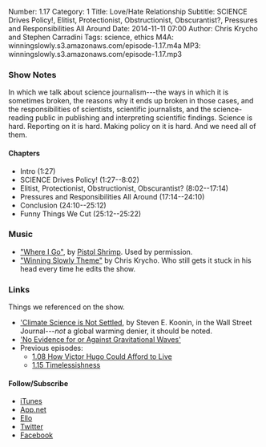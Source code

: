 Number: 1.17
Category: 1
Title: Love/Hate Relationship
Subtitle: SCIENCE Drives Policy!, Elitist, Protectionist, Obstructionist, Obscurantist?, Pressures and Responsibilities All Around
Date: 2014-11-11 07:00
Author: Chris Krycho and Stephen Carradini
Tags: science, ethics
M4A: winningslowly.s3.amazonaws.com/episode-1.17.m4a
MP3: winningslowly.s3.amazonaws.com/episode-1.17.mp3

### Show Notes

In which we talk about science journalism---the ways in which it is sometimes broken, the reasons why it ends up broken in those cases, and the responsibilities of scientists, scientific journalists, and the science-reading public in publishing and interpreting scientific findings. Science is hard. Reporting on it is hard. Making policy on it is hard. And we need all of them.

#### Chapters

- Intro (1:27)
- SCIENCE Drives Policy! (1:27--8:02)
- Elitist, Protectionist, Obstructionist, Obscurantist? (8:02--17:14)
- Pressures and Responsibilities All Around (17:14--24:10)
- Conclusion (24:10--25:12)
- Funny Things We Cut (25:12--25:22)

### Music

- ["Where I Go"][1], by [Pistol Shrimp][2]. Used by permission.
- ["Winning Slowly Theme"][3] by Chris Krycho. Who still gets it stuck in his head every time he edits the show.

### Links

Things we referenced on the show.

- ['Climate Science is Not Settled][4], by Steven E. Koonin, in the Wall Street Journal---*not* a global warming denier, it should be noted.
- ['No Evidence for or Against Gravitational Waves'][5]
- Previous episodes:
	- [1.08 How Victor Hugo Could Afford to Live][6]
	- [1.15 Timelessishness][7]

#### Follow/Subscribe

- [iTunes][8]
- [App.net][9]
- [Ello][10]
- [Twitter][11]
- [Facebook][12]

[1]:	https://soundcloud.com/pistol-shrimp/where-i-go/s-56M1k
[2]:	http://www.officialpistolshrimp.com
[3]:	https://soundcloud.com/chriskrycho/winning-slowly
[4]:	http://online.wsj.com/articles/climate-science-is-not-settled-1411143565
[5]:	http://www.nature.com/news/no-evidence-for-or-against-gravitational-waves-1.15322
[6]:	http://www.winningslowly.org/2014/09/how-victor-hugo-could-afford-to-live/
[7]:	http://www.winningslowly.org/2014/10/timelessishness/
[8]:	https://itunes.apple.com/us/podcast/winning-slowly/id807603957?mt=2
[9]:	https://alpha.app.net/winningslowly
[10]:	https://ello.co/winningslowly
[11]:	https://twitter.com/winningslowly
[12]:	https://www.facebook.com/winningslowlypodcast